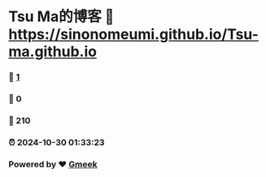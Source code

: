 # Tsu Ma的博客 :link: https://sinonomeumi.github.io/Tsu-ma.github.io 
### :page_facing_up: [1](https://sinonomeumi.github.io/Tsu-ma.github.io/tag.html) 
### :speech_balloon: 0 
### :hibiscus: 210 
### :alarm_clock: 2024-10-30 01:33:23 
### Powered by :heart: [Gmeek](https://github.com/Meekdai/Gmeek)
